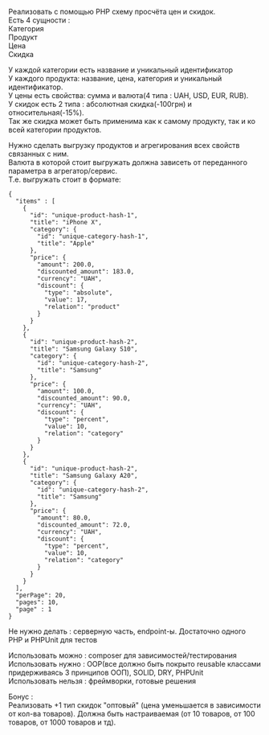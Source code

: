Реализовать с помощью PHP схему просчёта цен и скидок.  
Есть 4 сущности :  
Категория  
Продукт  
Цена  
Скидка  

У каждой категории есть название и уникальный идентификатор  
У каждого продукта: название, цена, категория и уникальный идентификатор.  
У цены есть свойства: сумма и валюта(4 типа : UAH, USD, EUR, RUB).  
У скидок есть 2 типа : абсолютная скидка(-100грн) и относительная(-15%).  
Так же скидка может быть применима как к самому продукту, так и ко всей категории продуктов.  

Нужно сделать выгрузку продуктов и агрегирования всех свойств связанных с ним.  
Валюта в которой стоит выгружать должна зависеть от переданного параметра в агрегатор/сервис.  
Т.е. выгружать стоит в формате:  

```
{
  "items" : [
    {
      "id": "unique-product-hash-1",
      "title": "iPhone X",
      "category": {
        "id": "unique-category-hash-1",
        "title": "Apple"
      },
      "price": {
        "amount": 200.0,
        "discounted_amount": 183.0,
        "currency": "UAH",
        "discount": {
          "type": "absolute",
          "value": 17,
          "relation": "product"
        }
      }
    },
    {
      "id": "unique-product-hash-2",
      "title": "Samsung Galaxy S10",
      "category": {
        "id": "unique-category-hash-2",
        "title": "Samsung"
      },
      "price": {
        "amount": 100.0,
        "discounted_amount": 90.0,
        "currency": "UAH",
        "discount": {
          "type": "percent",
          "value": 10,
          "relation": "category"
        }
      }
    },
    {
      "id": "unique-product-hash-2",
      "title": "Samsung Galaxy A20",
      "category": {
        "id": "unique-category-hash-2",
        "title": "Samsung"
      },
      "price": {
        "amount": 80.0,
        "discounted_amount": 72.0,
        "currency": "UAH",
        "discount": {
          "type": "percent",
          "value": 10,
          "relation": "category"
        }
      }
    }
  ],
  "perPage": 20,
  "pages": 10,
  "page" : 1
}
```

Не нужно делать : серверную часть, endpoint-ы. Достаточно одного PHP и PHPUnit для тестов

Использовать можно : composer для зависимостей/тестирования  
Использовать нужно : OOP(все должно быть покрыто reusable классами придерживаясь 3 принципов ООП), SOLID, DRY, PHPUnit  
Использовать нельзя : фреймворки, готовые решения  

Бонус :  
Реализовать +1 тип скидок "оптовый" (цена уменьшается в зависимости от кол-ва товаров). Должна быть настраиваемая (от 10 товаров, от 100 товаров, от 1000 товаров и тд).

